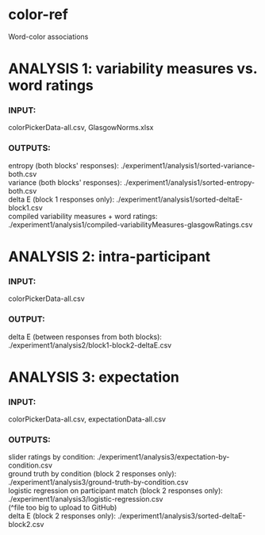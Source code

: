 # color-ref
Word-color associations

# ANALYSIS 1: variability measures vs. word ratings

### INPUT: 
colorPickerData-all.csv, GlasgowNorms.xlsx

### OUTPUTS:
entropy (both blocks' responses): ./experiment1/analysis1/sorted-variance-both.csv <br/> 
variance (both blocks' responses): ./experiment1/analysis1/sorted-entropy-both.csv <br/> 
delta E (block 1 responses only): ./experiment1/analysis1/sorted-deltaE-block1.csv <br/> 
compiled variability measures + word ratings: ./experiment1/analysis1/compiled-variabilityMeasures-glasgowRatings.csv

# ANALYSIS 2: intra-participant

### INPUT: 
colorPickerData-all.csv

### OUTPUT:
delta E (between responses from both blocks): ./experiment1/analysis2/block1-block2-deltaE.csv


# ANALYSIS 3: expectation

### INPUT: 
colorPickerData-all.csv, expectationData-all.csv

### OUTPUTS:
slider ratings by condition: ./experiment1/analysis3/expectation-by-condition.csv <br/> 
ground truth by condition (block 2 responses only): ./experiment1/analysis3/ground-truth-by-condition.csv <br/> 
logistic regression on participant match (block 2 responses only): ./experiment1/analysis3/logistic-regression.csv <br/> (^file too big to upload to GitHub) <br/> 
delta E (block 2 responses only): ./experiment1/analysis3/sorted-deltaE-block2.csv <br/> 